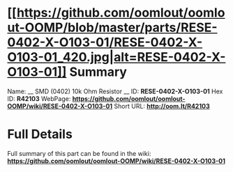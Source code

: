 
[[https://github.com/oomlout/oomlout-OOMP/blob/master/parts/RESE-0402-X-O103-01/RESE-0402-X-O103-01_420.jpg|alt=RESE-0402-X-O103-01]] 
Summary
=================

Name: __ SMD (0402) 10k Ohm Resistor __
ID: __RESE-0402-X-O103-01__
Hex ID: __R42103__
WebPage: __https://github.com/oomlout/oomlout-OOMP/wiki/RESE-0402-X-O103-01__
Short URL: __http://oom.lt/R42103__

Full Details
==========================
Full summary of this part can be found in the wiki:   
__https://github.com/oomlout/oomlout-OOMP/wiki/RESE-0402-X-O103-01__   

